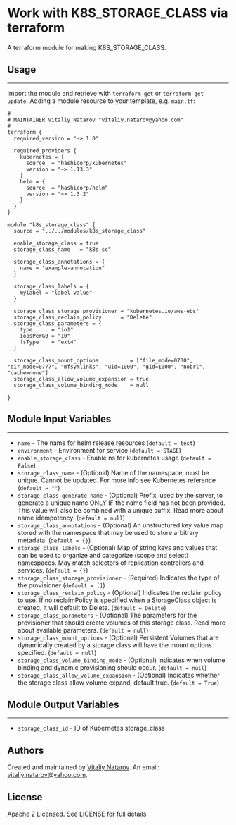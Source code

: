 # Work with K8S_STORAGE_CLASS via terraform

A terraform module for making K8S_STORAGE_CLASS.


## Usage
----------------------
Import the module and retrieve with ```terraform get``` or ```terraform get --update```. Adding a module resource to your template, e.g. `main.tf`:

```
#
# MAINTAINER Vitaliy Natarov "vitaliy.natarov@yahoo.com"
#
terraform {
  required_version = "~> 1.0"

  required_providers {
    kubernetes = {
      source  = "hashicorp/kubernetes"
      version = "~> 1.13.3"
    }
    helm = {
      source  = "hashicorp/helm"
      version = "~> 1.3.2"
    }
  }
}

module "k8s_storage_class" {
  source = "../../modules/k8s_storage_class"

  enable_storage_class = true
  storage_class_name   = "k8s-sc"

  storage_class_annotations = {
    name = "example-annotation"
  }

  storage_class_labels = {
    mylabel = "label-value"
  }

  storage_class_storage_provisioner = "kubernetes.io/aws-ebs"
  storage_class_reclaim_policy      = "Delete"
  storage_class_parameters = {
    type      = "io1"
    iopsPerGB = "10"
    fsType    = "ext4"
  }

  storage_class_mount_options          = ["file_mode=0700", "dir_mode=0777", "mfsymlinks", "uid=1000", "gid=1000", "nobrl", "cache=none"]
  storage_class_allow_volume_expansion = true
  storage_class_volume_binding_mode    = null

}
```

## Module Input Variables
----------------------
- `name` - The name for helm release resources (`default = test`)
- `environment` - Environment for service (`default = STAGE`)
- `enable_storage_class` - Enable ns for kubernetes usage (`default = False`)
- `storage_class_name` - (Optional) Name of the namespace, must be unique. Cannot be updated. For more info see Kubernetes reference (`default = ""`)
- `storage_class_generate_name` - (Optional) Prefix, used by the server, to generate a unique name ONLY IF the name field has not been provided. This value will also be combined with a unique suffix. Read more about name idempotency. (`default = null`)
- `storage_class_annotations` - (Optional) An unstructured key value map stored with the namespace that may be used to store arbitrary metadata. (`default = {}`)
- `storage_class_labels` - (Optional) Map of string keys and values that can be used to organize and categorize (scope and select) namespaces. May match selectors of replication controllers and services. (`default = {}`)
- `storage_class_storage_provisioner` - (Required) Indicates the type of the provisioner (`default = []`)
- `storage_class_reclaim_policy` - (Optional) Indicates the reclaim policy to use. If no reclaimPolicy is specified when a StorageClass object is created, it will default to Delete. (`default = Delete`)
- `storage_class_parameters` - (Optional) The parameters for the provisioner that should create volumes of this storage class. Read more about available parameters. (`default = null`)
- `storage_class_mount_options` - (Optional) Persistent Volumes that are dynamically created by a storage class will have the mount options specified. (`default = null`)
- `storage_class_volume_binding_mode` - (Optional) Indicates when volume binding and dynamic provisioning should occur. (`default = null`)
- `storage_class_allow_volume_expansion` - (Optional) Indicates whether the storage class allow volume expand, default true. (`default = True`)

## Module Output Variables
----------------------
- `storage_class_id` - ID of Kubernetes storage_class


## Authors

Created and maintained by [Vitaliy Natarov](https://github.com/SebastianUA). An email: [vitaliy.natarov@yahoo.com](vitaliy.natarov@yahoo.com).

## License

Apache 2 Licensed. See [LICENSE](https://github.com/SebastianUA/terraform/blob/master/LICENSE) for full details.
